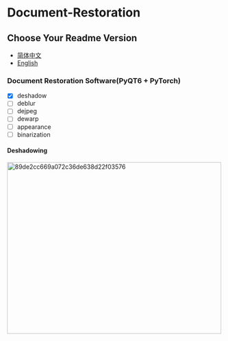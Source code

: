 # Document-Restoration

## Choose Your Readme Version

- [简体中文](readme/readme_CN.md)
- [English](readme/readme_EN.md)

### Document Restoration Software(**PyQT6 + PyTorch**)
- [x] deshadow
- [ ] deblur
- [ ] dejpeg
- [ ] dewarp
- [ ] appearance
- [ ] binarization

#### Deshadowing
<img src="https://github.com/user-attachments/assets/4950bd15-5fac-48b2-a70b-1dbf2425ee28" alt="89de2cc669a072c36de638d22f03576" width=500 height=400/>

